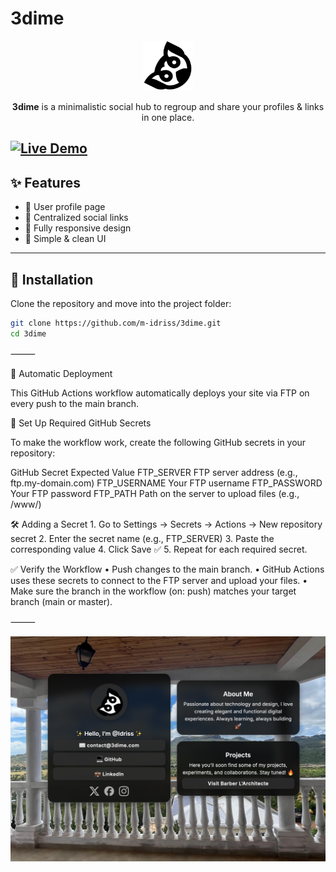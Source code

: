 # 3dime

<p style="text-align:center">
  <img src="assets/logo.png" alt="3dime Logo" width="80" height="80"/>
</p>

<p style="text-align:center">
  <b>3dime</b> is a minimalistic social hub to regroup and share your profiles & links in one place.
</p>

[![Live Demo](https://img.shields.io/badge/demo-live-brightgreen)](https://3dime.com)
---

## ✨ Features

- 👤 User profile page
- 🔗 Centralized social links
- 📱 Fully responsive design
- 🎨 Simple & clean UI

---

## 🚀 Installation

Clone the repository and move into the project folder:

```bash
git clone https://github.com/m-idriss/3dime.git
cd 3dime
```

⸻

🚀 Automatic Deployment

This GitHub Actions workflow automatically deploys your site via FTP on every push to the main branch.

🔑 Set Up Required GitHub Secrets

To make the workflow work, create the following GitHub secrets in your repository:

GitHub Secret	Expected Value
FTP_SERVER	FTP server address (e.g., ftp.my-domain.com)
FTP_USERNAME	Your FTP username
FTP_PASSWORD	Your FTP password
FTP_PATH	Path on the server to upload files (e.g., /www/)

🛠 Adding a Secret
	1.	Go to Settings → Secrets → Actions → New repository secret
	2.	Enter the secret name (e.g., FTP_SERVER)
	3.	Paste the corresponding value
	4.	Click Save ✅
	5.	Repeat for each required secret.

✅ Verify the Workflow
	•	Push changes to the main branch.
	•	GitHub Actions uses these secrets to connect to the FTP server and upload your files.
	•	Make sure the branch in the workflow (on: push) matches your target branch (main or master).

⸻

![screen.png](assets/screen.png)
